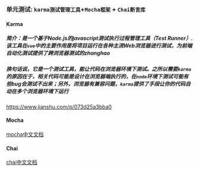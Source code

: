 ### 单元测试: `karma测试管理工具`+`Mocha框架` + `Chai断言库`

#### Karma

##### 简介：是一个基于Node.js的javascript测试执行过程管理工具（Test Runner）.该工具在`vue`中的主要作用是将项目运行在各种主流Web浏览器进行测试，为前端自动化测试提供了跨浏览器测试的zhanghao

##### 换句话说，它是一个测试工具，能让代码在浏览器环境下测试。之所以需要`karma`的原因在于，相关代码可能是设计在浏览器端执行的，在`node`环境下测试可能有些bug会测试不出来；另外，浏览器有兼容问题，`karma`提供了手段让你的代码自动在多个浏览器环境下运行

https://www.jianshu.com/p/073d25a3bba0

#### Mocha

[mocha中文文档](https://mochajs.bootcss.com/)

#### Chai

[chai中文文档](https://www.jianshu.com/p/f200a75a15d2)

##### 
